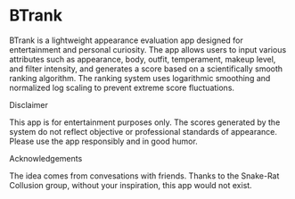 # BTrank

BTrank is a lightweight appearance evaluation app designed for entertainment and personal curiosity. The app allows users to input various attributes such as appearance, body, outfit, temperament, makeup level, and filter intensity, and generates a score based on a scientifically smooth ranking algorithm. The ranking system uses logarithmic smoothing and normalized log scaling to prevent extreme score fluctuations. 

Disclaimer

This app is for entertainment purposes only. The scores generated by the system do not reflect objective or professional standards of appearance. Please use the app responsibly and in good humor.

Acknowledgements

The idea comes from convesations with friends. Thanks to the Snake-Rat Collusion group, without your inspiration, this app would not exist.

